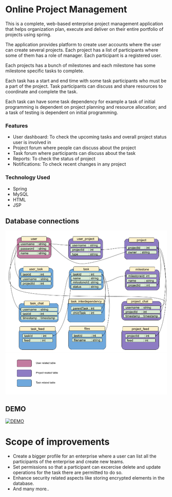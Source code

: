# Online Project Management

This is a complete, web-based enterprise project management application that helps organization plan, execute and deliver on their entire portfolio of projects using spring.


The application provides platform to create user accounts where the user can create several projects. Each project has a list of participants where some of them has a role of manager. Each participant is a registered user. 

Each projects has a bunch of milestones and each milestone has some milestone specific tasks to complete. 

Each task has a start and end time with some task participants who must be a part of the project. Task participants can discuss and share resources to coordinate and complete the task.

Each task can have some task dependency for example a task of initial programming is dependent on project planning and resource allocation; and a task of testing is dependent on initial programming.

### Features
- User dashboard: To check the upcoming tasks and overall project status user is involved in
- Project forum where people can discuss about the project
- Task forum where participants can discuss about the task
- Reports: To check the status of project
- Notifications: To check recent changes in any project


### Technology Used
- Spring
- MySQL
- HTML
- JSP

## Database connections
![alt text](https://github.com/Hemant-Chowdhury/online_project_management/blob/resource/readme_resources/OnlineProjectManagementDB.png)
![alt text](https://github.com/Hemant-Chowdhury/online_project_management/blob/resource/readme_resources/index.png)

## DEMO
[![DEMO](https://res.cloudinary.com/marcomontalbano/image/upload/v1587298667/video_to_markdown/images/youtube--xiQYd_aza90-c05b58ac6eb4c4700831b2b3070cd403.jpg)](https://youtu.be/xiQYd_aza90 "DEMO")

# Scope of improvements
- Create a bigger profile for an enterprise where a user can list all the participants of the enterprise and create new teams.
- Set permissions so that a participant can excercise delete and update operations for the task there are permitted to do so.
- Enhance security related aspects like storing encrypted elements in the database.
- And many more..
